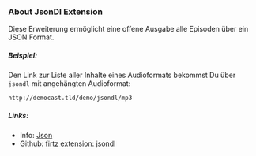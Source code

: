 ### About JsonDl Extension

Diese Erweiterung ermöglicht eine offene Ausgabe alle Episoden über ein JSON Format.


##### Beispiel:

Den Link zur Liste aller Inhalte eines Audioformats bekommst Du über `jsondl` mit angehängten Audioformat:

`http://democast.tld/demo/jsondl/mp3`


##### Links:

- Info: [Json](http://www.json.org/json-de.html)
- Github: [firtz extension: jsondl](https://github.com/Firtz-Designs/QuorX-III)